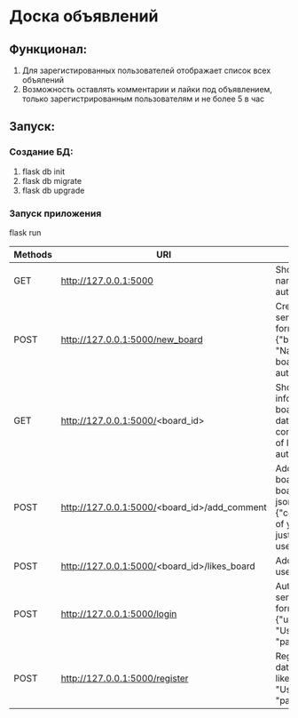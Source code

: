 # Доска объявлений

## Функционал:
1. Для зарегистированных пользователей отображает список всех объялений
2. Возможность оставлять комментарии и лайки под объявлением, только зарегистрированным пользователям и не более 5 в час

## Запуск:
### Создание БД:
1. flask db init
2. flask db migrate
3. flask db upgrade
### Запуск приложения
flask run

| Methods | URI | Action |
|---------|-----|--------|
|GET| http://127.0.0.1:5000| Show all boards name (if user authorized)|
|POST| http://127.0.0.1:5000/new_board| Create new board, send data in json format like {"board_name": "Name of new board"}, just for authorized user|
|GET| http://127.0.0.1:5000/<board_id>| Show all information about board: Creator, date create, all comments, count of likes, just for authorized user|
|POST| http://127.0.0.1:5000/<board_id>/add_comment| Add comment to board with id = board_id, data in json forman like {"comment":"Text of your comment"}, just for authorized user|
|POST| http://127.0.0.1:5000/<board_id>/likes_board| Add like to board (if user authorized)|
|POST| http://127.0.0.1:5000/login| Authorized user, send data in json format like {"username": "User", "password":"pass"}|
|POST| http://127.0.0.1:5000/register| Register user, send data in json format like {"username": "User", "password":"pass"}|
